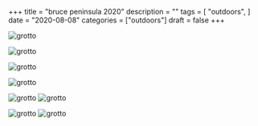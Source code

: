 +++
title = "bruce peninsula 2020"
description = ""
tags = [
    "outdoors",
]
date = "2020-08-08"
categories = ["outdoors"]
draft = false
+++

![grotto](/img/brucepeninsula2020/map.JPG)

![grotto](/img/brucepeninsula2020/hikebeach.JPG)
<!--![grotto](/img/brucepeninsula2020/water.JPG) -->
![grotto](/img/brucepeninsula2020/water2.JPG)

![grotto](/img/brucepeninsula2020/privatebeach.JPG)
<!-- ![grotto](/img/brucepeninsula2020/privatebeach2.JPG) -->

![grotto](/img/brucepeninsula2020/grotto.JPG)
![grotto](/img/brucepeninsula2020/grotto2.JPG)

![grotto](/img/brucepeninsula2020/sunset.JPG)
![grotto](/img/brucepeninsula2020/sunset2.JPG)

